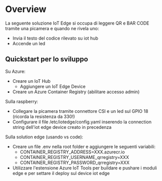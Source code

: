# Overview

La seguente soluzione IoT Edge si occupa di leggere QR e BAR CODE tramite una picamera e quando ne rivela uno:

* Invia il testo del codice rilevato su iot hub
* Accende un led

## Quickstart per lo sviluppo

Su Azure:

* Creare un IoT Hub
  * Aggiungere un IoT Edge Device
* Creare un Azure Container Registry (abilitare accesso admin)

Sulla raspberry:

* Collegare la picamera tramite connettore CSI e un led sul GPIO 18 (ricorda la resistenza da 330!)
* Configurare il file /etc/iotedge/config.yaml inserendo la connection string dell'iot edge device creato in precedenza

Sulla solution edge (usando vs code):

* Creare un file .env nella root folder e aggiungere le seguenti variabili:
  * CONTAINER_REGISTRY_ADDRESS=XXX.azurecr.io
  * CONTAINER_REGISTRY_USERNAME_qrregistry=XXX
  * CONTAINER_REGISTRY_PASSWORD_qrregistry=XXX
* Utilizzare l'estensione Azure IoT Tools per buildare e pushare i moduli edge e per settare il deploy sul device iot edge
